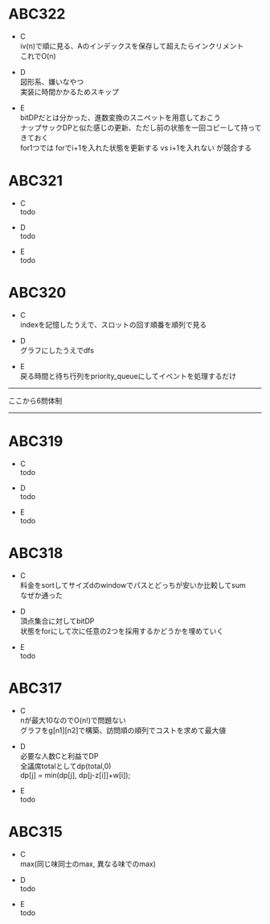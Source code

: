 # ABC322
- C  
iv(n)で順に見る、Aのインデックスを保存して超えたらインクリメント  
これでO(n)  

- D  
図形系、嫌いなやつ  
実装に時間かかるためスキップ  

- E  
bitDPだとは分かった、進数変換のスニペットを用意しておこう  
ナップサックDPと似た感じの更新、ただし前の状態を一回コピーして持ってきておく  
for1つでは forでi+1を入れた状態を更新する vs i+1を入れない が競合する


# ABC321
- C  
todo

- D  
todo

- E  
todo


# ABC320
- C  
indexを記憶したうえで、スロットの回す順番を順列で見る

- D  
グラフにしたうえでdfs

- E  
戻る時間と待ち行列をpriority_queueにしてイベントを処理するだけ

---

ここから6問体制

---

# ABC319
- C  
todo

- D  
todo

- E  
todo


# ABC318
- C  
料金をsortしてサイズdのwindowでパスとどっちが安いか比較してsum  
なぜか通った

- D  
頂点集合に対してbitDP  
状態をforにして次に任意の2つを採用するかどうかを埋めていく  

- E  
todo


# ABC317
- C  
nが最大10なのでO(n!)で問題ない  
グラフをg[n1][n2]で構築、訪問順の順列でコストを求めて最大値  

- D  
必要な人数Cと利益でDP  
全議席totalとしてdp(total,0)  
dp[j] = min(dp[j], dp[j-z[i]]+w[i]);

- E  
todo


# ABC315
- C  
max(同じ味同士のmax, 異なる味でのmax)

- D  
todo

- E  
todo
